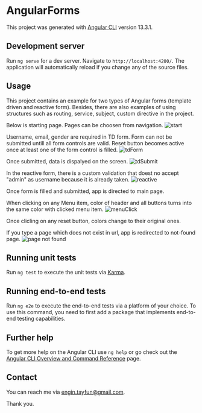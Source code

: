 # AngularForms

This project was generated with [Angular CLI](https://github.com/angular/angular-cli) version 13.3.1.

## Development server

Run `ng serve` for a dev server. Navigate to `http://localhost:4200/`. The application will automatically reload if you change any of the source files.

## Usage

This project contains an example for two types of Angular forms (template driven and reactive form). Besides, there are also examples of using structures such as routing, service, subject, custom directive in the project.

Below is starting page. Pages can be choosen from navigation.
![start](https://user-images.githubusercontent.com/71972947/173202052-692a3caa-2a36-49e3-b15b-ba20f5a9fcb3.PNG)

Username, email, gender are required in TD form. Form can not be submitted untill all form controls are valid. Reset button becomes active once at least one of the form control is filled.
![tdForm](https://user-images.githubusercontent.com/71972947/173202061-41a92134-0598-4d1c-b954-1555fdfc907e.PNG)

Once submitted, data is dispalyed on the screen.
![tdSubmit](https://user-images.githubusercontent.com/71972947/173202071-19a8d116-942b-4d2d-a762-343de5bffa1b.PNG)

In the reactive form, there is a custom validation that doest no accept "admin" as username because it is already taken.
![reactive](https://user-images.githubusercontent.com/71972947/173202083-73a70b02-4b61-4035-ac21-affde8cbedd6.PNG)

Once form is filled and submitted, app is directed to main page.

When clicking on any Menu item, color of header and all buttons turns into the same color with clicked menu item.
![menuClick](https://user-images.githubusercontent.com/71972947/173202094-0936dad6-f4e0-4d64-a0a7-5c567704dc9d.PNG)

Once clicling on any reset button, colors change to their original ones.

If you type a page which does not exist in url, app is redirected to not-found page.
![page not found](https://user-images.githubusercontent.com/71972947/173202112-769ec6ca-4e11-433a-a1d3-c48536731e02.PNG)

## Running unit tests

Run `ng test` to execute the unit tests via [Karma](https://karma-runner.github.io).

## Running end-to-end tests

Run `ng e2e` to execute the end-to-end tests via a platform of your choice. To use this command, you need to first add a package that implements end-to-end testing capabilities.

## Further help

To get more help on the Angular CLI use `ng help` or go check out the [Angular CLI Overview and Command Reference](https://angular.io/cli) page.

## Contact

You can reach me via engin.tayfun@gmail.com.

Thank you.
